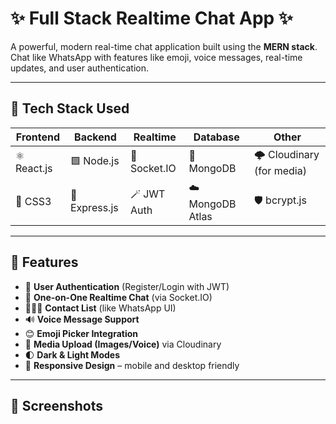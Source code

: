 # ✨ Full Stack Realtime Chat App ✨

A powerful, modern real-time chat application built using the **MERN stack**. Chat like WhatsApp with features like emoji, voice messages, real-time updates, and user authentication.

---

## 🚀 Tech Stack Used

| Frontend | Backend | Realtime | Database | Other |
|----------|---------|----------|----------|-------|
| ⚛️ React.js | 🟩 Node.js | 🔌 Socket.IO | 🍃 MongoDB | 🌩️ Cloudinary (for media) |
| 🎨 CSS3 | 🧪 Express.js | 🪄 JWT Auth | ☁️ MongoDB Atlas | 🛡️ bcrypt.js |

---

## 🌟 Features

- 🔐 **User Authentication** (Register/Login with JWT)
- 💬 **One-on-One Realtime Chat** (via Socket.IO)
- 🧑‍🤝‍🧑 **Contact List** (like WhatsApp UI)
- 🔊 **Voice Message Support**
- 😊 **Emoji Picker Integration**
- 📁 **Media Upload (Images/Voice)** via Cloudinary
- 🌓 **Dark & Light Modes**
- 📱 **Responsive Design** – mobile and desktop friendly

---

## 📸 Screenshots


